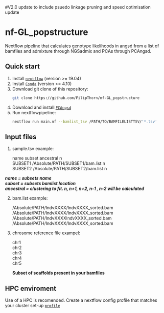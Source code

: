 #V2.0 update to include psuedo linkage pruning and speed optimisation update

# nf-GL_popstructure
Nextflow pipeline that calculates genotype likelihoods in angsd from a list of bamfiles and admixture through NGSadmix and PCAs through PCAngsd.

## Quick start
1) Install [`nextflow`](https://www.nextflow.io/) (version >= 19.04)
2) Install [`Conda`](https://conda.io/miniconda.html) (version >= 4.10) 
3) Download git clone of this repository:
   ```bash
   git clone https://github.com/FilipThorn/nf-GL_popstructure
   ```
4) Download and install [`PCAngsd`](https://github.com/Rosemeis/pcangsd)
5) Run nextflowpipeline:
   ```bash
   nextflow run main.nf --bamlist_tsv /PATH/TO/BAMFILELISTTSV/'*.tsv' --outdir /PATH/TO/RESULTS/ --chr_ref /PATH/TO/CHRSOMELIST
   ```
## Input files

1)  sample.tsv example:

    name    subset  ancestral n<br>
    SUBSET1     /Absolute/PATH/SUBSET1/bam.list   n<br>
    SUBSET2    /Absolute/PATH/SUBSET2/bam.list  n<br>
    
    
***name = subsets name***<br>
***subset = subsets bamlist location***<br>
***ancestral = clustering to fit. n, n+1, n+2, n-1 , n-2 will be calculated***<br>
    

2)  bam.list example: 
    
    /Absolute/PATH/IndvXXXX/IndvXXXX_sorted.bam<br> 
    /Absolute/PATH/IndvXXXX/IndvXXXX_sorted.bam<br> 
    /Absolute/PATH/IndvXXXXIndvXXXX_sorted.bam<br> 
    /Absolute/PATH/IndvXXXX/IndvXXXX_sorted.bam<br> 
    
    
3) chrosome reference file exampel:
  
   chr1<br> 
   chr2<br> 
   chr3<br> 
   chr4<br> 
   chr5<br> 
 
   **Subset of scaffolds present in your bamfiles** 
 
 ## HPC enviroment
 Use of a HPC is recomended. Create a nextflow config profile that matches your cluster set-up [`profile`]( https://www.nextflow.io/docs/latest/config.html#config-profiles)
 

  
